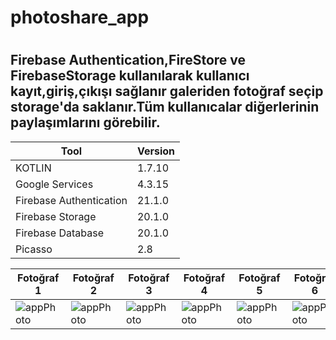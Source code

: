 # photoshare_app

#
## Firebase Authentication,FireStore ve FirebaseStorage kullanılarak kullanıcı kayıt,giriş,çıkışı sağlanır galeriden fotoğraf seçip storage'da saklanır.Tüm kullanıcalar diğerlerinin paylaşımlarını görebilir. 

| Tool                    |Version |
| ---                     | ---    | 
|   KOTLIN                | 1.7.10 |
|   Google Services       | 4.3.15 | 
| Firebase Authentication | 21.1.0 | 
| Firebase Storage        | 20.1.0 |
| Firebase Database       | 20.1.0 |
| Picasso                 | 2.8    |


| Fotoğraf 1 | Fotoğraf 2 | Fotoğraf 3 |  Fotoğraf 4| Fotoğraf 5 |  Fotoğraf 6|
| --- | --- | --- | --- | --- | --- |
| ![appPhoto](https://github.com/atakanbircan/photoshare_app/assets/57329064/55afd283-c2c9-4ad4-80b2-8d114ce80e6c) |![appPhoto](https://github.com/atakanbircan/photoshare_app/assets/57329064/201b0828-2a8b-4c6e-83d1-c44030b79fab) |![appPhoto](https://github.com/atakanbircan/photoshare_app/assets/57329064/9fff1e20-a4c4-4d57-abdf-32ac975362b1) |![appPhoto](https://github.com/atakanbircan/photoshare_app/assets/57329064/54280092-631f-499a-8fba-d1a560adf742) |![appPhoto](https://github.com/atakanbircan/photoshare_app/assets/57329064/ad2c1581-eec7-4207-9f70-7b2fe3b053e1) |![appPhoto](https://github.com/atakanbircan/photoshare_app/assets/57329064/0d35db56-e390-4c31-a91c-a08760a243fc) |











